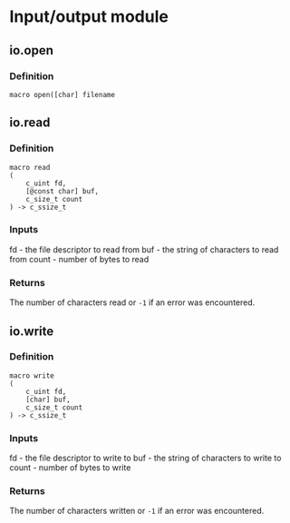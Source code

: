 # Input/output module

## io.open
### Definition
`macro open([char] filename`

## io.read
### Definition
```
macro read
(
    c_uint fd,
    [@const char] buf,
    c_size_t count
) -> c_ssize_t
```

### Inputs
fd - the file descriptor to read from
buf - the string of characters to read from
count - number of bytes to read

### Returns
The number of characters read or `-1` if an error was encountered.

## io.write
### Definition
```
macro write
(
    c_uint fd,
    [char] buf,
    c_size_t count
) -> c_ssize_t
```
### Inputs
fd - the file descriptor to write to
buf - the string of characters to write to
count - number of bytes to write

### Returns
The number of characters written or `-1` if an error was encountered.
